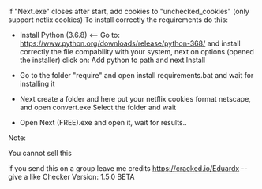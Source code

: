 if "Next.exe" closes after start, add cookies to "unchecked_cookies" (only support netlix cookies) 
To install correctly the requirements do this:

+ Install Python (3.6.8) <-- Go to: https://www.python.org/downloads/release/python-368/ and
install correctly the file compability with your system, next on options (opened the installer) click on: Add python to path and next Install

+ Go to the folder "require" and open install requirements.bat and wait for installing it

+ Next create a folder and here put your netflix cookies format netscape, and open convert.exe
Select the folder and wait

+ Open Next (FREE).exe and open it, wait for results.. 

Note:

You cannot sell this

if you send this on a group leave me credits
https://cracked.io/Eduardx -- give a like
Checker Version: 1.5.0 BETA
